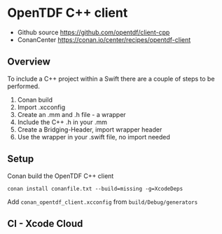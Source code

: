 # OpenTDF C++ client

- Github source  https://github.com/opentdf/client-cpp
- ConanCenter  https://conan.io/center/recipes/opentdf-client

## Overview

To include a C++ project within a Swift there are a couple of steps to be performed.

1. Conan build
2. Import .xcconfig
3. Create an .mm and .h file - a wrapper
4. Include the C++ .h in your .mm
5. Create a Bridging-Header, import wrapper header
6. Use the wrapper in your .swift file, no import needed

## Setup

Conan build the OpenTDF C++ client

```shell
conan install conanfile.txt --build=missing -g=XcodeDeps
```

Add `conan_opentdf_client.xcconfig` from `build/Debug/generators`

## CI - Xcode Cloud

